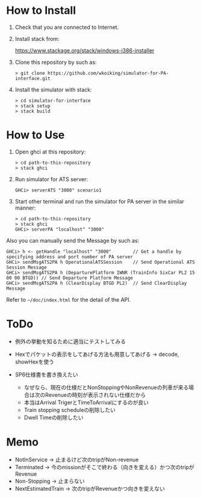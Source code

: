 ﻿# How to Install

1. Check that you are connected to Internet.

2. Install stack from:

    <https://www.stackage.org/stack/windows-i386-installer>

3. Clone this repository by such as:

    ```
    > git clone https://github.com/wkoiking/simulator-for-PA-interface.git
    ```

4. Install the simulator with stack:

    ```
    > cd simulator-for-interface
    > stack setup
    > stack build
    ```

# How to Use

1. Open ghci at this repository:

    ```
    > cd path-to-this-repository
    > stack ghci
    ```

2. Run simulator for ATS server:

    ```
    GHCi> serverATS "3000" scenario1
    ```

3. Start other terminal and run the simulator for PA server in the similar manner:
    ```
    > cd path-to-this-repository
    > stack ghci
    GHCi> serverPA "localhost" "3000"
    ```

Also you can manually send the Message by such as:

```
GHCi> h <- getHandle "localhost" "3000"        // Get a handle by specifying address and port number of PA server
GHCi> sendMsgATS2PA h OperationalATSSession    // Send Operational ATS Session Message
GHCi> sendMsgATS2PA h (DeparturePlatform IWNR (TrainInfo SixCar PL2 15 00 00 BTGD)) // Send Departure Platform Message
GHCi> sendMsgATS2PA h (ClearDisplay BTGD PL2)  // Send ClearDisplay Message
```

Refer to `~/doc/index.html` for the detail of the API.

# ToDo

* 例外の挙動を知るために適当にテストしてみる
* Hexでパケットの表示をしてあげる方法も用意してあげる -> decode, showHexを使う

* SP6仕様書を書き換えたい
    * なぜなら、現在の仕様だとNonStoppingやNonRevenueの列車が来る場合は次のRevenueの時刻が表示されない仕様だから
    * 本当はArrival TrigerとTimeToArrivalにするのが良い
    * Train stopping scheduleの削除したい
    * Dwell Timeの削除したい

# Memo

* NotInService       -> 止まるけど次のtripがNon-revenue
* Terminated         -> 今のmissionがそこで終わる（向きを変える）かつ次のtripがRevenue
* Non-Stopping       -> 止まらない
* NextEstimatedTrain -> 次のtripがRevenueかつ向きを変えない

